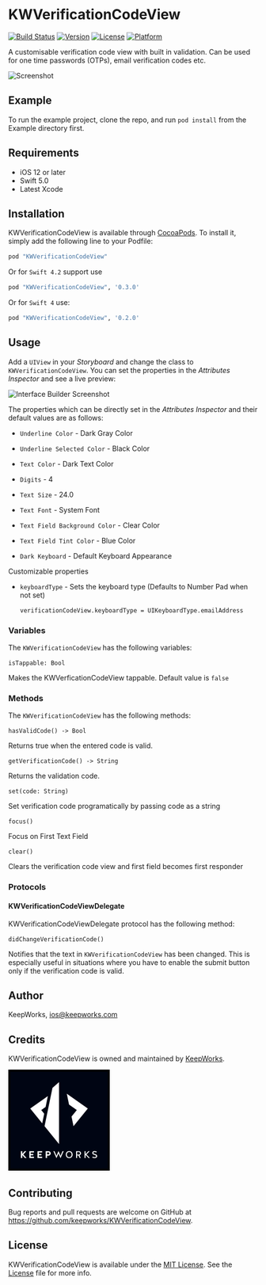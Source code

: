 # KWVerificationCodeView

[![Build Status](https://app.bitrise.io/app/df05a5313a9741ef/status.svg?token=NNC-GCKiEh6G4w7MJ6bM5Q&branch=master)](https://app.bitrise.io/app/df05a5313a9741ef)
[![Version](https://img.shields.io/cocoapods/v/KWVerificationCodeView.svg?style=flat)](http://cocoapods.org/pods/KWVerificationCodeView)
[![License](https://img.shields.io/cocoapods/l/KWVerificationCodeView.svg?style=flat)](http://cocoapods.org/pods/KWVerificationCodeView)
[![Platform](https://img.shields.io/cocoapods/p/KWVerificationCodeView.svg?style=flat)](http://cocoapods.org/pods/KWVerificationCodeView)

A customisable verification code view with built in validation. Can be used for one time passwords (OTPs), email verification codes etc.

![Screenshot](Screenshots/KWVerificationCodeView.gif)

## Example

To run the example project, clone the repo, and run `pod install` from the Example directory first.

## Requirements
- iOS 12 or later
- Swift 5.0
- Latest Xcode

## Installation

KWVerificationCodeView is available through [CocoaPods](http://cocoapods.org). To install
it, simply add the following line to your Podfile:

```ruby
pod "KWVerificationCodeView"
```

Or for `Swift 4.2` support use
```ruby
pod "KWVerificationCodeView", '0.3.0'
```

Or for `Swift 4` use:
```ruby
pod "KWVerificationCodeView", '0.2.0'
```


## Usage

Add a `UIView` in your *Storyboard* and change the class to `KWVerificationCodeView`. You can set the properties in the *Attributes Inspector* and see a live preview:

![Interface Builder Screenshot](Screenshots/interfacebuilder.png)

The properties which can be directly set in the *Attributes Inspector* and their default values are as follows:

- `Underline Color` - Dark Gray Color

- `Underline Selected Color` - Black Color

- `Text Color` - Dark Text Color

- `Digits` - 4

- `Text Size` - 24.0

- `Text Font` - System Font

- `Text Field Background Color` - Clear Color

- `Text Field Tint Color` - Blue Color

- `Dark Keyboard` - Default Keyboard Appearance

Customizable properties

- `keyboardType` - Sets the keyboard type (Defaults to Number Pad when not set)

	  verificationCodeView.keyboardType = UIKeyboardType.emailAddress


### Variables

The `KWVerificationCodeView` has the following variables:

    isTappable: Bool

Makes the KWVerficationCodeView tappable. Default value is `false`

### Methods

The `KWVerificationCodeView` has the following methods:

	hasValidCode() -> Bool

Returns true when the entered code is valid.

	getVerificationCode() -> String

Returns the validation code.

	set(code: String)

Set verification code programatically by passing code as a string

	focus()

Focus on First Text Field

	clear()

Clears the verification code view and first field becomes first responder

### Protocols

#### KWVerificationCodeViewDelegate

KWVerificationCodeViewDelegate protocol has the following method:

	didChangeVerificationCode()

Notifies that the text in `KWVerificationCodeView` has been changed. This is especially useful in situations where you have to enable the submit button only if the verification code is valid.

## Author

KeepWorks, ios@keepworks.com

## Credits

KWVerificationCodeView is owned and maintained by [KeepWorks](http://www.keepworks.com/).

[![N|Solid](./logo.png)](http://www.keepworks.com/)

## Contributing

Bug reports and pull requests are welcome on GitHub at https://github.com/keepworks/KWVerificationCodeView.

## License

KWVerificationCodeView is available under the [MIT License](http://opensource.org/licenses/MIT). See the [License](https://github.com/keepworks/KWVerificationCodeView/blob/master/LICENSE) file for more info.
